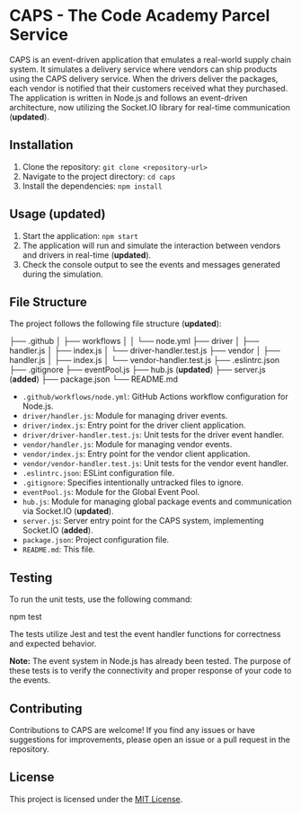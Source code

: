 # CAPS - The Code Academy Parcel Service

CAPS is an event-driven application that emulates a real-world supply chain system. It simulates a delivery service where vendors can ship products using the CAPS delivery service. When the drivers deliver the packages, each vendor is notified that their customers received what they purchased. The application is written in Node.js and follows an event-driven architecture, now utilizing the Socket.IO library for real-time communication (**updated**).

## Installation

1. Clone the repository: `git clone <repository-url>`
2. Navigate to the project directory: `cd caps`
3. Install the dependencies: `npm install`

## Usage (**updated**)

1. Start the application: `npm start`
2. The application will run and simulate the interaction between vendors and drivers in real-time (**updated**).
3. Check the console output to see the events and messages generated during the simulation.

## File Structure

The project follows the following file structure (**updated**):

├── .github
│ ├── workflows
│ │ └── node.yml
├── driver
│ ├── handler.js
│ ├── index.js
│ └── driver-handler.test.js
├── vendor
│ ├── handler.js
│ ├── index.js
│ └── vendor-handler.test.js
├── .eslintrc.json
├── .gitignore
├── eventPool.js
├── hub.js (**updated**)
├── server.js (**added**)
├── package.json
└── README.md

- `.github/workflows/node.yml`: GitHub Actions workflow configuration for Node.js.
- `driver/handler.js`: Module for managing driver events.
- `driver/index.js`: Entry point for the driver client application.
- `driver/driver-handler.test.js`: Unit tests for the driver event handler.
- `vendor/handler.js`: Module for managing vendor events.
- `vendor/index.js`: Entry point for the vendor client application.
- `vendor/vendor-handler.test.js`: Unit tests for the vendor event handler.
- `.eslintrc.json`: ESLint configuration file.
- `.gitignore`: Specifies intentionally untracked files to ignore.
- `eventPool.js`: Module for the Global Event Pool.
- `hub.js`: Module for managing global package events and communication via Socket.IO (**updated**).
- `server.js`: Server entry point for the CAPS system, implementing Socket.IO (**added**).
- `package.json`: Project configuration file.
- `README.md`: This file.

## Testing

To run the unit tests, use the following command:

npm test

The tests utilize Jest and test the event handler functions for correctness and expected behavior.

**Note:** The event system in Node.js has already been tested. The purpose of these tests is to verify the connectivity and proper response of your code to the events.

## Contributing

Contributions to CAPS are welcome! If you find any issues or have suggestions for improvements, please open an issue or a pull request in the repository.

## License

This project is licensed under the [MIT License](https://opensource.org/licenses/MIT).
